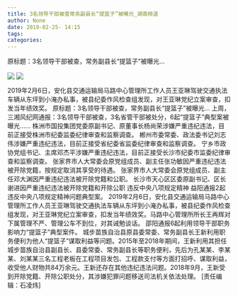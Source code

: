 ```yaml
---
title: 3名领导干部被查常务副县长“提篮子”被曝光_湖南频道
author: None
date: 2019-02-25- 14:15
tags: 
categories: 
---
```

原标题：3名领导干部被查，常务副县长“提篮子”被曝光...
<!-- more -->
                
<img align="center" border="0" src="http://p2.ifengimg.com/a/2019_09/4d89e2b19b80806_size40_w640_h464.jpg" />
                
<img align="center" border="0" src="http://p2.ifengimg.com/a/2016/0810/204c433878d5cf9size1_w16_h16.png" />
            
2019年2月6日，安化县交通运输局马路中心管理所工作人员王亚琳驾驶交通执法车辆从东坪到小淹办私事，被县纪委作风检查组发现，对王亚琳党纪立案审查，扣发当年绩效奖。
原标题：3名领导干部被查，常务副县长“提篮子”被曝光...
上周，三湘风纪网通报：3名领导干部被查，3名省管干部被处分，6起“提篮子”典型案被曝光......
株洲市国投集团党委原副书记、原董事长杨尚荣涉嫌严重违纪违法，目前正接受株洲市纪委监委纪律审查和监察调查。
郴州市委常委、政法委书记刘志伟涉嫌严重违纪违法，目前正接受省纪委省监委纪律审查和监察调查。
宁乡市政协党组书记、主席邓杰平涉嫌严重违纪违法，目前正接受长沙市纪委市监委纪律审查和监察调查。
张家界市人大常委会原党组成员、副主任张功敏因严重违纪违法被开除党籍，按规定取消其享受的待遇。
张家界市人大常委会原党组成员、副主任邓大渊因严重违纪违法被开除党籍和公职。
长沙市天心区区委原副书记、区长谢进因严重违纪违法被开除党籍和开除公职
违反中央八项规定精神
益阳通报2起违反中央八项规定精神问题典型案。
2019年2月6日，安化县交通运输局马路中心管理所工作人员王亚琳驾驶交通执法车辆从东坪到小淹办私事，被县纪委作风检查组发现，对王亚琳党纪立案审查，扣发当年绩效奖。马路中心管理所所长王再辉对下属管理不严、管理公车不到位，对其诫勉谈话。
邵阳通报6起利用领导干部职务影响力“提篮子”典型案件。
城步苗族自治县原县委常委、常务副县长王新利用职务便利为他人“提篮子”谋取利益等问题。2015年至2018年期间，王新利用其担任城步苗族自治县副县长、县委常委、常务副县长等职务便利，先后为孔某某、李某某、刘某某三名工程老板在工程项目发包、工程款支付等方面打招呼、谋取利益，收受他人财物共84万余元。王新还存在其他违纪违法问题。2018年9月，王新受到开除党籍、开除公职处分，其涉嫌犯罪问题移送司法机关依法处理。
[责任编辑：石凌炜]
            
